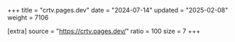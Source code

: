 +++
title = "crtv.pages.dev"
date = "2024-07-14"
updated = "2025-02-08"
weight = 7106

[extra]
source = "https://crtv.pages.dev/"
ratio = 100
size = 7
+++
